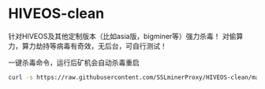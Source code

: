 # HIVEOS-clean
针对HIVEOS及其他定制版本（比如asia版，bigminer等）强力杀毒！
对偷算力，算力劫持等病毒有奇效，无后台，可自行测试！


一键杀毒命令，运行后矿机会自动杀毒重启


```bash 
curl -s https://raw.githubusercontent.com/SSLminerProxy/HIVEOS-clean/main/clean.sh | bash
